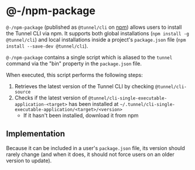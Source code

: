 # @-/npm-package

`@-/npm-package` (published as `@tunnel/cli` on [npm](https://npm.im/)) allows users to install the Tunnel CLI via npm. It supports both global installations (`npm install -g @tunnel/cli`) and local installations inside a project's `package.json` file (`npm install --save-dev @tunnel/cli`).

`@-/npm-package` contains a single script which is aliased to the `tunnel` command via the "bin" property in the `package.json` file.

When executed, this script performs the following steps:

1. Retrieves the latest version of the Tunnel CLI by checking `@tunnel/cli-source`
2. Checks if the latest version of `@tunnel/cli-single-executable-application-<target>` has been installed at `~/.tunnel/cli-single-executable-application/<target>/<version>`
   - If it hasn't been installed, download it from npm

## Implementation

Because it can be included in a user's `package.json` file, its version should rarely change (and when it does, it should not force users on an older version to update).
